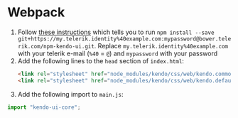 # Webpack

1. Follow [these instructions](http://docs.telerik.com/kendo-ui/intro/installation/npm#kendo-ui-professional) which tells you to run `npm install --save git+https://my.telerik.identity%40example.com:mypassword@bower.telerik.com/npm-kendo-ui.git`. Replace `my.telerik.identity%40example.com` with your telerik e-mail (`%40` = `@`) and `mypassword` with your password
2. Add the following lines to the `head` section of `index.html`:
    ```html
    <link rel="stylesheet" href="node_modules/kendo/css/web/kendo.common.core.min.css">
    <link rel="stylesheet" href="node_modules/kendo/css/web/kendo.default.min.css">
    ```
3. Add the following import to `main.js`:
  ```javascript
  import "kendo-ui-core";
  ```